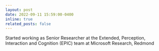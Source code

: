 ```yaml
---
layout: post
date: 2022-09-11 15:59:00-0400
inline: true
related_posts: false
---
```


Started working as Senior Researcher at the Extended, Perception, Interaction and Cognition (EPIC) team at Microsoft Research, Redmond 